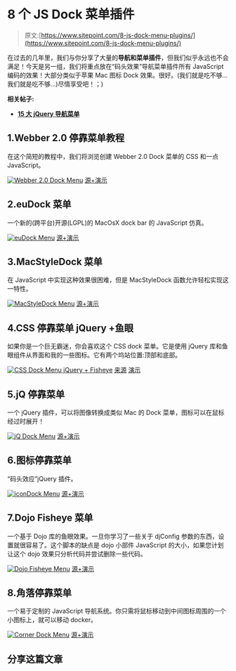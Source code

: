 # 8 个 JS Dock 菜单插件

> 原文:[https://www.sitepoint.com/8-js-dock-menu-plugins/](https://www.sitepoint.com/8-js-dock-menu-plugins/)

在过去的几年里，我们与你分享了大量的**导航和菜单插件**，但我们似乎永远也不会满足！今天是另一组，我们将重点放在“码头效果”导航菜单插件所有 JavaScript 编码的效果！大部分类似于苹果 Mac 图标 Dock 效果。很好。(我们就是吃不够…我们就是吃不够…)尽情享受吧！；)

**相关帖子:**

*   [**15 大 jQuery 导航菜单**](http://www.jquery4u.com/navigation/15-great-jquery-navigation/)

## 1.Webber 2.0 停靠菜单教程

在这个简短的教程中，我们将浏览创建 Webber 2.0 Dock 菜单的 CSS 和一点 JavaScript。

 [![Webber 2.0 Dock Menu](../Images/8d83a72742bbfd40ed52a97c91561c84.png)](http://2210media.com/dock_menu/) 
[源+演示](http://2210media.com/dock_menu/)

## 2.euDock 菜单

一个新的(跨平台)开源(LGPL)的 MacOsX dock bar 的 JavaScript 仿真。

 [![euDock Menu](../Images/6c357c13aa5ffc1f573a56ed42e79104.png)](http://eudock.jules.it/index-eudock2.0.php) 
[源+演示](http://eudock.jules.it/index-eudock2.0.php)

## 3.MacStyleDock 菜单

在 JavaScript 中实现这种效果很困难，但是 MacStyleDock 函数允许轻松实现这一特性。

 [![MacStyleDock Menu](../Images/09bd0d8dc415030ce91f522407d67de0.png)](http://safalra.com/web-design/javascript/mac-style-dock/) 
[源+演示](http://safalra.com/web-design/javascript/mac-style-dock/)

## 4.CSS 停靠菜单 jQuery +鱼眼

如果你是一个巨无霸迷，你会喜欢这个 CSS dock 菜单。它是使用 jQuery 库和鱼眼组件从界面和我的一些图标。它有两个坞站位置:顶部和底部。

 [![CSS Dock Menu jQuery + Fisheye](../Images/fda7b123606bf3a3acb2fc9ca36f0b0c.png)](http://ndesign-studio.com/blog/css-dock-menu) 
[来源](http://ndesign-studio.com/blog/css-dock-menu) [演示](http://www.ndesign-studio.com/demo/css-dock-menu/css-dock.html)

## 5.jQ 停靠菜单

一个 jQuery 插件，可以将图像转换成类似 Mac 的 Dock 菜单，图标可以在鼠标经过时展开！

 [![jQ Dock Menu](../Images/26cdc7a93df992ccd4523a6c558e343f.png)](http://www.wizzud.com/jqDock/) 
[源+演示](http://www.wizzud.com/jqDock/)

## 6.图标停靠菜单

“码头效应”jQuery 插件。

 [![iconDock Menu](../Images/e6ef49d15ed794ac92862e29ccc775e1.png)](http://icon.cat/software/iconDock/0.8b/dock.html) 
[源+演示](http://icon.cat/software/iconDock/0.8b/dock.html)

## 7.Dojo Fisheye 菜单

一个基于 Dojo 库的鱼眼效果。一旦你学习了一些关于 djConfig 参数的东西，设置就很容易了。这个脚本的缺点是 dojo 小部件 JavaScript 的大小，如果您计划让这个 dojo 效果只分析代码并尝试删除一些代码。

 [![Dojo Fisheye Menu](../Images/67a0b97f823eb8c3fcd7c2487955ddd6.png)](http://www.ajaxdaddy.com/demo-dojo-fisheye.html) 
[源+演示](http://www.ajaxdaddy.com/demo-dojo-fisheye.html)

## 8.角落停靠菜单

一个易于定制的 JavaScript 导航系统。你只需将鼠标移动到中间图标周围的一个小图标上，就可以移动 docker。

 [![Corner Dock Menu](../Images/bdbbf5b11db72f939d40ee38f3730698.png)](http://quicklydownload.com/programs/other/corner-dock/145825) 
[源+演示](http://quicklydownload.com/programs/other/corner-dock/145825)

## 分享这篇文章